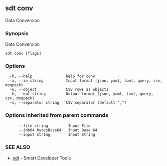 ## sdt conv

Data Conversion

### Synopsis

Data Conversion

```
sdt conv [flags]
```

### Options

```
  -h, --help               help for conv
  -a, --in string          Input format (json, yaml, toml, query, csv, msgpack)
  -o, --object             CSV rows as objects
  -b, --out string         Output format (json, yaml, toml, query, csv, msgpack)
  -s, --separator string   CSV separator (default ",")
```

### Options inherited from parent commands

```
      --file string         Input File
      --inb64 bytesBase64   Input Base 64
      --input string        Input String
```

### SEE ALSO

* [sdt](sdt.md)	 - Smart Developer Tools

